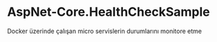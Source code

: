 # AspNet-Core.HealthCheckSample
Docker üzerinde çalışan micro servislerin durumlarını monitore etme

